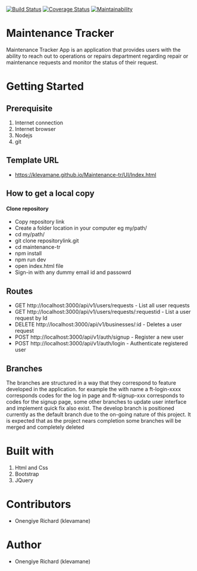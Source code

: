 [![Build Status](https://travis-ci.org/klevamane/Maintenance-tr.svg?branch=feature)](https://travis-ci.org/klevamane/Maintenance-tr) [![Coverage Status](https://coveralls.io/repos/github/klevamane/Maintenance-tr/badge.svg?branch=feature)](https://coveralls.io/github/klevamane/Maintenance-tr?branch=feature) [![Maintainability](https://api.codeclimate.com/v1/badges/1e818cfeb6e60ac2c268/maintainability)](https://codeclimate.com/github/klevamane/Maintenance-tr/maintainability)



# Maintenance Tracker
Maintenance Tracker App is an application that provides users with the ability to reach out to
operations or repairs department regarding repair or maintenance requests and monitor the
status of their request.

# Getting Started

## Prerequisite
1. Internet connection
2. Internet browser
3. Nodejs
4. git

## Template URL
* https://klevamane.github.io/Maintenance-tr/UI/Index.html

## How to get a local copy
#### Clone repository
* Copy repository link
* Create a folder location in your computer eg my/path/
* cd my/path/
* git clone repositorylink.git
* cd maintenance-tr
* npm install
* npm run dev
* open index.html file
* Sign-in with any dummy email id and passowrd

## Routes

* GET http://localhost:3000/api/v1/users/requests - List all user requests
* GET http://localhost:3000/api/v1/users/requests/:requestid - List a user request by Id
* DELETE http://localhost:3000/api/v1/businesses/:id - Deletes a user request
* POST http://localhost:3000/api/v1/auth/signup - Register a new user
* POST http://localhost:3000/api/v1/auth/login - Authenticate registered user

## Branches
The branches are structured in a way that they correspond to feature developed in the application. for example the with name a ft-login-xxxx corresponds codes for the log in page and ft-signup-xxx corresponds to codes for the signup page, some other branches to update user interface and implement quick fix also exist.
The develop branch is positioned currently as the default branch due to the on-going nature of this project. It is expected that as the project nears completion some branches will be merged and completely deleted


# Built with
1. Html and Css
2. Bootstrap
3. JQuery

# Contributors
* Onengiye Richard (klevamane)
# Author
* Onengiye Richard (klevamane)

